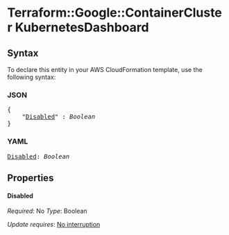 # Terraform::Google::ContainerCluster KubernetesDashboard

## Syntax

To declare this entity in your AWS CloudFormation template, use the following syntax:

### JSON

<pre>
{
    "<a href="#disabled" title="Disabled">Disabled</a>" : <i>Boolean</i>
}
</pre>

### YAML

<pre>
<a href="#disabled" title="Disabled">Disabled</a>: <i>Boolean</i>
</pre>

## Properties

#### Disabled

_Required_: No
_Type_: Boolean

_Update requires_: [No interruption](https://docs.aws.amazon.com/AWSCloudFormation/latest/UserGuide/using-cfn-updating-stacks-update-behaviors.html#update-no-interrupt)

